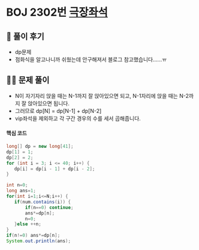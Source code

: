 # BOJ 2302번 [극장좌석](https://www.acmicpc.net/problem/2302)

## 🌈 풀이 후기
- dp문제
- 점화식을 알고나니까 쉬웠는데 안구해져서 블로그 참고했습니다......ㅠ

## 👩‍🏫 문제 풀이
- N이 자기자리 앉을 때는 N-1까지 잘 앉아있으면 되고, N-1자리에 앉을 때는 N-2까지 잘 앉아있으면 됩니다.
- 그러므로 dp[N] = dp[N-1] + dp[N-2]
- vip좌석을 제외하고 각 구간 경우의 수를 세서 곱해줍니다.
 #### 핵심 코드
 ```java
long[] dp = new long[41];
dp[1] = 1;
dp[2] = 2;
for (int i = 3; i <= 40; i++) {
    dp[i] = dp[i - 1] + dp[i - 2];
}

int n=0;
long ans=1;
for(int i=1;i<=N;i++) {
    if(num.contains(i)) {
        if(n==0) continue;
        ans*=dp[n];
        n=0;
    }else ++n;
}
if(n!=0) ans*=dp[n];
System.out.println(ans);
```
